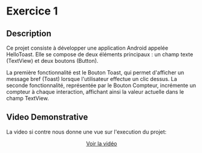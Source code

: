 # Exercice 1 

## Description
Ce projet consiste à développer une application Android appelée HelloToast. Elle se compose de deux éléments principaux : un champ texte (TextView) et deux boutons (Button).

La première fonctionnalité est le Bouton Toast, qui permet d'afficher un message bref (Toast) lorsque l'utilisateur effectue un clic dessus. La seconde fonctionnalité, représentée par le Bouton Compteur, incrémente un compteur à chaque interaction, affichant ainsi la valeur actuelle dans le champ TextView.


## Video Demonstrative

La video si contre nous donne une vue sur l'execution du projet: 

<div align="center">

[Voir la vidéo](https://github.com/user-attachments/assets/c1c54bed-4e5d-43fa-ad3f-5c19ec0f2b1d)

</div>
